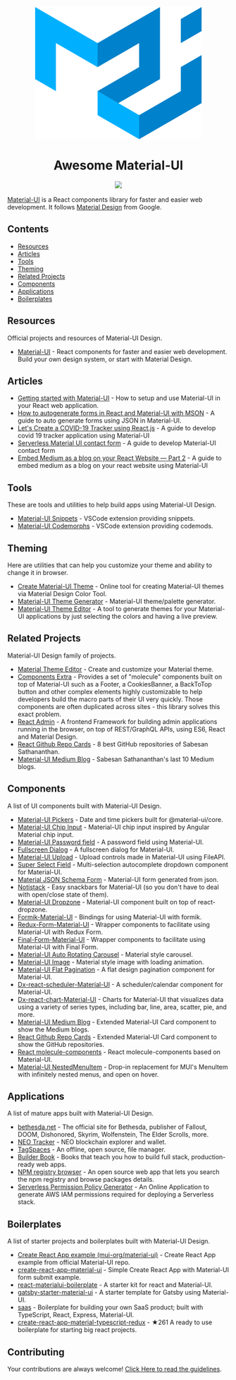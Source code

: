 [<p align="center"><img src="https://github.com/nadunindunil/awesome-material-ui/blob/master/material-ui-logo.svg" height=300></p>](https://material-ui.com/)

<h1 align="center">Awesome Material-UI</h1>

[<p align="center"><img src="https://awesome.re/badge.svg" height=20></p>](https://github.com/sindresorhus/awesome)

[Material-UI](https://material-ui.com/) is a React components library for faster and easier web development. It follows [Material Design](https://material.io/design/introduction/) from Google.

## Contents

- [Resources](#resources)
- [Articles](#articles)
- [Tools](#tools)
- [Theming](#theming)
- [Related Projects](#related-projects)
- [Components](#components)
- [Applications](#applications)
- [Boilerplates](#boilerplates)

## Resources

Official projects and resources of Material-UI Design.

- [Material-UI](https://material-ui.com/) - React components for faster and easier web development. Build your own design system, or start with Material Design.

## Articles

- [Getting started with Material-UI](https://medium.com/codingthesmartway-com-blog/getting-started-with-material-ui-for-react-material-design-for-react-364b2688b555) - How to setup and use Material-UI in your React web application.
- [How to autogenerate forms in React and Material-UI with MSON](https://medium.com/free-code-camp/how-to-autogenerate-forms-in-react-and-material-ui-with-mson-5771b1b7e739) - A guide to auto generate forms using JSON in Material-UI.
- [Let's Create a COVID-19 Tracker using React.js](https://towardsdatascience.com/lets-create-a-covid-19-tracker-using-react-js-5a3a0265a633) - A guide to develop covid 19 tracker application using Material-UI
- [Serverless Material UI contact form](https://medium.com/design-bootcamp/serverless-material-ui-contact-form-55296e107609) - A guide to develop Material-UI contact form
- [Embed Medium as a blog on your React Website — Part 2](https://medium.com/datadriveninvestor/embed-medium-as-a-blog-on-your-react-website-part-2-187db2b60a59) - A guide to embed medium as a blog on your react website using Material-UI

## Tools

These are tools and utilities to help build apps using Material-UI Design.

- [Material-UI Snippets](https://marketplace.visualstudio.com/items?itemName=vscodeshift.material-ui-snippets) - VSCode extension providing snippets.
- [Material-UI Codemorphs](https://marketplace.visualstudio.com/items?itemName=vscodeshift.material-ui-codemorphs) - VSCode extension providing codemods.

## Theming

Here are utilities that can help you customize your theme and ability to change it in browser.

- [Create Material-UI Theme](https://github.com/react-theming/create-mui-theme) - Online tool for creating Material-UI themes via Material Design Color Tool.
- [Material-UI Theme Generator](https://cimdalli.github.io/mui-theme-generator/) - Material-UI theme/palette generator.
- [Material-UI Theme Editor](https://in-your-saas.github.io/material-ui-theme-editor/) - A tool to generate themes for your Material-UI applications by just selecting the colors and having a live preview.

## Related Projects

Material-UI Design family of projects.

- [Material Theme Editor](https://material.io/resources/theme-editor/) - Create and customize your Material theme.
- [Components Extra](https://github.com/alexandre-lelain/components-extra) - Provides a set of "molecule" components built on top of Material-UI such as a Footer, a CookiesBanner, a BackToTop button and other complex elements highly customizable to help developers build the macro parts of their UI very quickly. Those components are often duplicated across sites - this library solves this exact problem.
- [React Admin](https://marmelab.com/react-admin/) - A frontend Framework for building admin applications running in the browser, on top of REST/GraphQL APIs, using ES6, React and Material Design.
- [React Github Repo Cards](https://react-github-repo-cards.vercel.app/) - 8 best GitHub repositories of Sabesan Sathananthan.
- [Material-UI Medium Blog](https://material-ui-medium-blog.vercel.app/) - Sabesan Sathananthan's last 10 Medium blogs.

## Components

A list of UI components built with Material-UI Design.

- [Material-UI Pickers](https://github.com/mui-org/material-ui-pickers) - Date and time pickers built for @material-ui/core.
- [Material-UI Chip Input](https://github.com/TeamWertarbyte/material-ui-chip-input) - Material-UI chip input inspired by Angular Material chip input.
- [Material-UI Password field](https://github.com/TeamWertarbyte/material-ui-password-field) - A password field using Material-UI.
- [Fullscreen Dialog](https://github.com/TeamWertarbyte/material-ui-fullscreen-dialog) - A fullscreen dialog for Material-UI.
- [Material-UI Upload](https://github.com/corpix/material-ui-upload) - Upload controls made in Material-UI using FileAPI.
- [Super Select Field](https://github.com/Sharlaan/material-ui-superselectfield) - Multi-selection autocomplete dropdown component for Material-UI.
- [Material JSON Schema Form](https://github.com/nadunindunil/material-jsonschema-form) - Material-UI form generated from json.
- [Notistack](https://github.com/iamhosseindhv/notistack) - Easy snackbars for Material-UI (so you don't have to deal with open/close state of them).
- [Material-UI Dropzone](https://github.com/Yuvaleros/material-ui-dropzone) - Material-UI component built on top of react-dropzone.
- [Formik-Material-UI](https://github.com/stackworx/formik-material-ui) - Bindings for using Material-UI with formik.
- [Redux-Form-Material-UI](https://github.com/erikras/redux-form-material-ui) - Wrapper components to facilitate using Material-UI with Redux Form.
- [Final-Form-Material-UI](https://github.com/Deadly0/final-form-material-ui) - Wrapper components to facilitate using Material-UI with Final Form.
- [Material-UI Auto Rotating Carousel](https://mui.wertarbyte.com/#material-auto-rotating-carousel) - Material style carousel.
- [Material-UI Image](https://mui.wertarbyte.com/#material-ui-image) - Material style image with loading animation.
- [Material-UI Flat Pagination](https://github.com/szmslab/material-ui-flat-pagination) - A flat design pagination component for Material-UI.
- [Dx-react-scheduler-Material-UI](https://devexpress.github.io/devextreme-reactive/react/scheduler/) - A scheduler/calendar component for Material-UI.
- [Dx-react-chart-Material-UI](https://devexpress.github.io/devextreme-reactive/react/chart/) - Charts for Material-UI that visualizes data using a variety of series types, including bar, line, area, scatter, pie, and more.
- [Material-UI Medium Blog](https://github.com/sabesansathananthan/material-ui-medium-blog) - Extended Material-UI Card component to show the Medium blogs.
- [React Github Repo Cards](https://github.com/sabesansathananthan/react-github-repo-cards) - Extended Material-UI Card component to show the GitHub repositories.
- [React molecule-components](https://github.com/alexandre-lelain/components-extra) - React molecule-components based on Material-UI.
- [Material-UI NestedMenuItem](https://github.com/azmenak/material-ui-nested-menu-item) - Drop-in replacement for MUI's MenuItem with infinitely nested menus, and open on hover.

## Applications

A list of mature apps built with Material-UI Design.

- [bethesda.net](https://bethesda.net/) - The official site for Bethesda, publisher of Fallout, DOOM, Dishonored, Skyrim, Wolfenstein, The Elder Scrolls, more.
- [NEO Tracker](https://neotracker.io/) - NEO blockchain explorer and wallet.
- [TagSpaces](https://www.tagspaces.org/) - An offline, open source, file manager.
- [Builder Book](https://builderbook.org/) - Books that teach you how to build full stack, production-ready web apps.
- [NPM registry browser](https://topheman.github.io/npm-registry-browser/) - An open source web app that lets you search the npm registry and browse packages details.
- [Serverless Permission Policy Generator](https://github.com/Open-SL/serverless-permission-generator) - An Online Application to generate AWS IAM permissions required for deploying a Serverless stack.

## Boilerplates

A list of starter projects and boilerplates built with Material-UI Design.

- [Create React App example (mui-org/material-ui)](https://github.com/mui-org/material-ui/tree/master/examples/create-react-app) - Create React App example from official Material-UI repo.
- [create-react-app-material-ui](https://github.com/katopz/create-react-app-material-ui) - Simple Create React App with Material-UI form submit example.
- [react-materialui-boilerplate](https://github.com/syedabuthahirm/react-materialui-boilerplate) - A starter kit for react and Material-UI.
- [gatsby-starter-material-ui](https://github.com/nareshbhatia/gatsby-starter-material-ui) - A starter template for Gatsby using Material-UI.
- [saas](https://github.com/async-labs/saas) - Boilerplate for building your own SaaS product; built with TypeScript, React, Express, Material-UI.
- [create-react-app-material-typescript-redux](https://github.com/innFactory/create-react-app-material-typescript-redux) - ★261 A ready to use boilerplate for starting big react projects.

## Contributing

Your contributions are always welcome! [Click Here to read the guidelines](https://github.com/nadunindunil/awesome-material-ui/blob/master/contributing.md).

